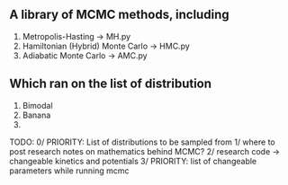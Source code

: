 A library of MCMC methods, including
--------------------------------------
1. Metropolis-Hasting -> MH.py
2. Hamiltonian (Hybrid) Monte Carlo -> HMC.py
3. Adiabatic Monte Carlo -> AMC.py

Which ran on the list of distribution
--------------------------------------
1. Bimodal
2. Banana
2.


TODO:
0/ PRIORITY: List of distributions to be sampled from
1/ where to post research notes on mathematics behind MCMC?
2/ research code -> changeable kinetics and potentials
3/ PRIORITY: list of changeable parameters while running mcmc
